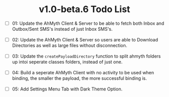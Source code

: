 # <div align="center">v1.0-beta.6 Todo List</div>

- [ ] 01: Update the AhMyth Client & Server to be able to fetch both Inbox and Outbox/Sent SMS's instead of just Inbox SMS's.
<br></br>
- [ ] 02: Update the AhMyth Client & Server so users are able to Download Directories as well as large files without disconnection.
<br></br>
- [ ] 03: Update the `createPayloadDirectory` function to split ahmyth folders up intoi seperate classes folders, instead of just one.
<br></br>
- [ ] 04: Build a seperate AhMyth Client with no activity to be used when binding, the smaller the payload, the more successful binding is.
<br></br>
- [ ] 05: Add Settings Menu Tab with Dark Theme Option.
